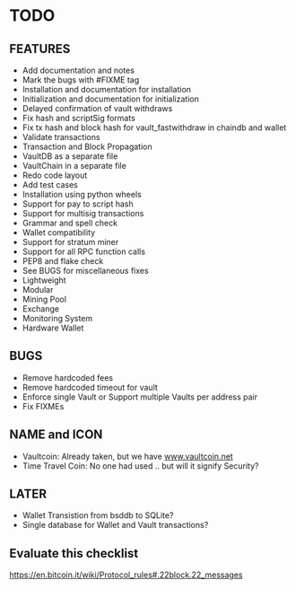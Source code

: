 TODO
====

FEATURES
--------
* Add documentation and notes
* Mark the bugs with #FIXME tag
* Installation and documentation for installation
* Initialization and documentation for initialization
* Delayed confirmation of vault withdraws
* Fix hash and scriptSig formats
* Fix tx hash and block hash for vault_fastwithdraw in chaindb and wallet
* Validate transactions
* Transaction and Block Propagation
* VaultDB as a separate file
* VaultChain in a separate file
* Redo code layout
* Add test cases
* Installation using python wheels
* Support for pay to script hash
* Support for multisig transactions
* Grammar and spell check
* Wallet compatibility
* Support for stratum miner
* Support for all RPC function calls
* PEP8 and flake check
* See BUGS for miscellaneous fixes
* Lightweight
* Modular
* Mining Pool
* Exchange
* Monitoring System
* Hardware Wallet

BUGS
----
* Remove hardcoded fees
* Remove hardcoded timeout for vault
* Enforce single Vault or Support multiple Vaults per address pair
* Fix FIXMEs

NAME and ICON
-------------
* Vaultcoin: Already taken, but we have www.vaultcoin.net
* Time Travel Coin: No one had used .. but will it signify Security?

LATER
-----
* Wallet Transistion from bsddb to SQLite?
* Single database for Wallet and Vault transactions?

Evaluate this checklist
-----------------------
https://en.bitcoin.it/wiki/Protocol_rules#.22block.22_messages
